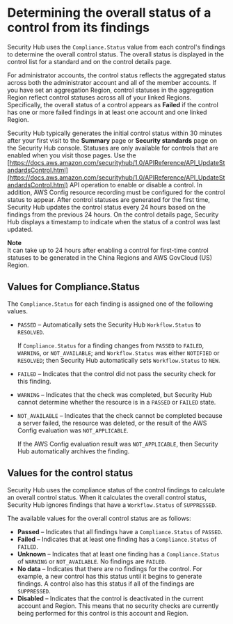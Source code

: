 # Determining the overall status of a control from its findings<a name="controls-overall-status"></a>

Security Hub uses the `Compliance.Status` value from each control's findings to determine the overall control status\. The overall status is displayed in the control list for a standard and on the control details page\.

For administrator accounts, the control status reflects the aggregated status across both the administrator account and all of the member accounts\. If you have set an aggregation Region, control statuses in the aggregation Region reflect control statuses across all of your linked Regions\. Specifically, the overall status of a control appears as **Failed** if the control has one or more failed findings in at least one account and one linked Region\.

Security Hub typically generates the initial control status within 30 minutes after your first visit to the **Summary** page or **Security standards** page on the Security Hub console\. Statuses are only available for controls that are enabled when you visit those pages\. Use the [https://docs.aws.amazon.com/securityhub/1.0/APIReference/API_UpdateStandardsControl.html](https://docs.aws.amazon.com/securityhub/1.0/APIReference/API_UpdateStandardsControl.html) API operation to enable or disable a control\. In addition, AWS Config resource recording must be configured for the control status to appear\. After control statuses are generated for the first time, Security Hub updates the control status every 24 hours based on the findings from the previous 24 hours\. On the control details page, Security Hub displays a timestamp to indicate when the status of a control was last updated\.

**Note**  
It can take up to 24 hours after enabling a control for first\-time control statuses to be generated in the China Regions and AWS GovCloud \(US\) Region\.

## Values for Compliance\.Status<a name="controls-overall-status-compliance-status"></a>

The `Compliance.Status` for each finding is assigned one of the following values\.

+ `PASSED` – Automatically sets the Security Hub `Workflow.Status` to `RESOLVED`\.

  If `Compliance.Status` for a finding changes from `PASSED` to `FAILED`, `WARNING`, or `NOT_AVAILABLE`; and `Workflow.Status` was either `NOTIFIED` or `RESOLVED`; then Security Hub automatically sets `Workflow.Status` to `NEW`\.
+ `FAILED` – Indicates that the control did not pass the security check for this finding\.
+ `WARNING` – Indicates that the check was completed, but Security Hub cannot determine whether the resource is in a `PASSED` or `FAILED` state\.
+ `NOT_AVAILABLE` – Indicates that the check cannot be completed because a server failed, the resource was deleted, or the result of the AWS Config evaluation was `NOT_APPLICABLE`\.

  If the AWS Config evaluation result was `NOT_APPLICABLE`, then Security Hub automatically archives the finding\.

## Values for the control status<a name="controls-overall-status-values"></a>

Security Hub uses the compliance status of the control findings to calculate an overall control status\. When it calculates the overall control status, Security Hub ignores findings that have a `Workflow.Status` of `SUPPRESSED`\.

The available values for the overall control status are as follows:

+ **Passed** – Indicates that all findings have a `Compliance.Status` of `PASSED`\.
+ **Failed** – Indicates that at least one finding has a `Compliance.Status` of `FAILED`\.
+ **Unknown** – Indicates that at least one finding has a `Compliance.Status` of `WARNING` or `NOT_AVAILABLE`\. No findings are `FAILED`\.
+ **No data** – Indicates that there are no findings for the control\. For example, a new control has this status until it begins to generate findings\. A control also has this status if all of the findings are `SUPPRESSED`\.
+ **Disabled** – Indicates that the control is deactivated in the current account and Region\. This means that no security checks are currently being performed for this control is this account and Region\.
